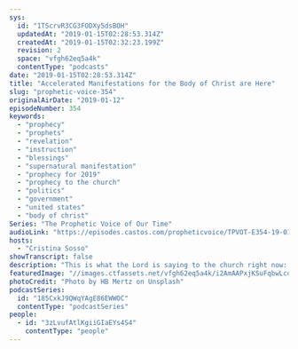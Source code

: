 ```yaml
---
sys:
  id: "1TScrvR3CG3FODXy5dsBOH"
  updatedAt: "2019-01-15T02:28:53.314Z"
  createdAt: "2019-01-15T02:32:23.199Z"
  revision: 2
  space: "vfgh62eq5a4k"
  contentType: "podcasts"
date: "2019-01-15T02:28:53.314Z"
title: "Accelerated Manifestations for the Body of Christ are Here"
slug: "prophetic-voice-354"
originalAirDate: "2019-01-12"
episodeNumber: 354
keywords:
  - "prophecy"
  - "prophets"
  - "revelation"
  - "instruction"
  - "blessings"
  - "supernatural manifestation"
  - "prophecy for 2019"
  - "prophecy to the church"
  - "politics"
  - "government"
  - "united states"
  - "body of christ"
Series: "The Prophetic Voice of Our Time"
audioLink: "https://episodes.castos.com/propheticvoice/TPVOT-E354-19-01-12-13-Accelerated-Manifestations-for-the-Body-are-Here.mp3"
hosts:
  - "Cristina Sosso"
showTranscript: false
description: "This is what the Lord is saying to the church right now: “the acceleration of the manifestation of the harvest season for the body of Christ (is here).”... So believe and trust Him, and take your post. This is the time that we will harvest all the good seeds that we have planted and it is the intent of God to really bless His people... We are commanded in the Bible that we need to pray for all of our political leaders… He didn’t say attack them or defend them. He says pray for all those that are in authority, and we need to obey and follow that instruction. Don’t focus on the negative, especially in 2019. Focus on the goodness of our God. Focus on the plan of God, and also the vision and the plan He released for 2019 and you need to receive those prophecies by faith and you need to follow the instruction to the letter. You and I need to be informed. Again, you can listen to last week’s broadcast, the first instalment of the prophecy to the church and nations… and we will continue to share the prophecies released, even today."
featuredImage: "//images.ctfassets.net/vfgh62eq5a4k/i2AmAAPxjKSuFqbwLcoei/9169422ce30df631f7adaf5750a9d60c/hb-mertz-314526-unsplash2.jpg"
photoCredit: "Photo by HB Mertz on Unsplash"
podcastSeries:
  id: "185CxkJ9QWqYAgE86EWWOC"
  contentType: "podcastSeries"
people:
  - id: "3zLvufAtlKgiiGIaEYs4S4"
    contentType: "people"
---
```

